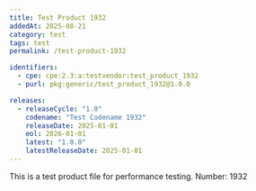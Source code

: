```yaml
---
title: Test Product 1932
addedAt: 2025-08-21
category: test
tags: test
permalink: /test-product-1932

identifiers:
  - cpe: cpe:2.3:a:testvendor:test_product_1932
  - purl: pkg:generic/test_product_1932@1.0.0

releases:
  - releaseCycle: "1.0"
    codename: "Test Codename 1932"
    releaseDate: 2025-01-01
    eol: 2026-01-01
    latest: "1.0.0"
    latestReleaseDate: 2025-01-01
---
```


This is a test product file for performance testing. Number: 1932
